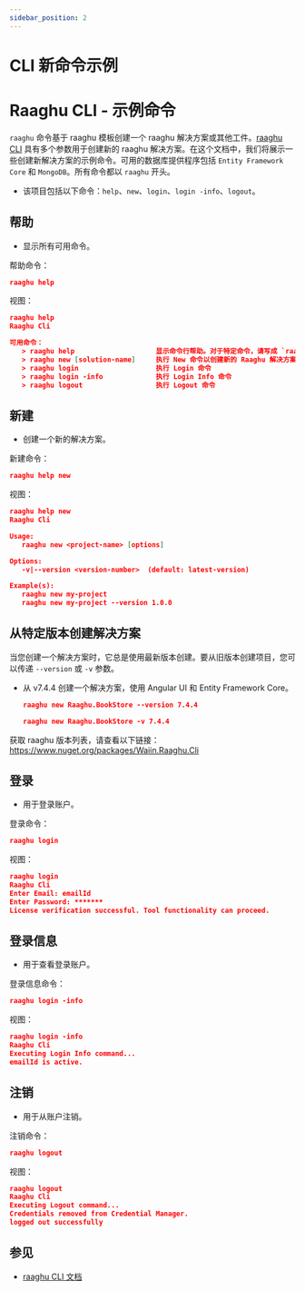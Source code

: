 ```yaml
---
sidebar_position: 2
---
```


# CLI 新命令示例

# Raaghu CLI - 示例命令

`raaghu` 命令基于 raaghu 模板创建一个 raaghu 解决方案或其他工件。[raaghu CLI](CLI.md) 具有多个参数用于创建新的 raaghu 解决方案。在这个文档中，我们将展示一些创建新解决方案的示例命令。可用的数据库提供程序包括 `Entity Framework Core` 和 `MongoDB`。所有命令都以 `raaghu` 开头。

* 该项目包括以下命令：`help`、`new`、`login`、`login -info`、`logout`。


## 帮助

* 显示所有可用命令。

帮助命令：

```json
raaghu help
```

视图：

```json
raaghu help
Raaghu Cli

可用命令：
   > raaghu help                    显示命令行帮助。对于特定命令，请写成 `raaghu help <command>`
   > raaghu new [solution-name]     执行 New 命令以创建新的 Raaghu 解决方案
   > raaghu login                   执行 Login 命令
   > raaghu login -info             执行 Login Info 命令
   > raaghu logout                  执行 Logout 命令
```


## 新建

* 创建一个新的解决方案。

新建命令：

```json
raaghu help new 
```

视图：

```json
raaghu help new
Raaghu Cli

Usage:
   raaghu new <project-name> [options]

Options:
   -v|--version <version-number>  (default: latest-version)

Example(s):
   raaghu new my-project
   raaghu new my-project --version 1.0.0


```

## 从特定版本创建解决方案

当您创建一个解决方案时，它总是使用最新版本创建。要从旧版本创建项目，您可以传递 `--version` 或 `-v` 参数。

* 从 v7.4.4 创建一个解决方案，使用 Angular UI 和 Entity Framework Core。

  ```json
  raaghu new Raaghu.BookStore --version 7.4.4
  ```
   ```json
  raaghu new Raaghu.BookStore -v 7.4.4
  ```

获取 raaghu 版本列表，请查看以下链接：https://www.nuget.org/packages/Waiin.Raaghu.Cli


## 登录

* 用于登录账户。

登录命令：

```json
raaghu login 
```

视图：

```json
raaghu login
Raaghu Cli
Enter Email: emailId
Enter Password: *******
License verification successful. Tool functionality can proceed.
```

## 登录信息

* 用于查看登录账户。

登录信息命令：

```json
raaghu login -info
```

视图：

```json
raaghu login -info
Raaghu Cli
Executing Login Info command...
emailId is active.
```

## 注销

* 用于从账户注销。

注销命令：

```json
raaghu logout
```

视图：

```json
raaghu logout
Raaghu Cli
Executing Logout command...
Credentials removed from Credential Manager.
logged out successfully
```

## 参见

* [raaghu CLI 文档](CLI.md)
